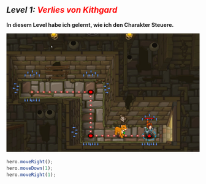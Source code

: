 ## ***Level 1:***  <span style="color: red">***Verlies von Kithgard***

**In diesem Level habe ich gelernt, wie ich den Charakter Steuere.**

![MyImage](Welt1-Level1-1.png)

```javascript
hero.moveRight();
hero.moveDown(1);
hero.moveRight(1);
```


